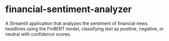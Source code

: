 # financial-sentiment-analyzer
A Streamlit application that analyzes the sentiment of financial news headlines using the FinBERT model, classifying text as positive, negative, or neutral with confidence scores.
